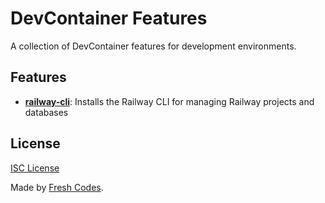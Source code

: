 # DevContainer Features

A collection of DevContainer features for development environments.

## Features

- **[railway-cli](./src/railway-cli)**: Installs the Railway CLI for managing Railway projects and databases

## License

[ISC License](LICENSE)

Made by [Fresh Codes](https://fresh.codes).